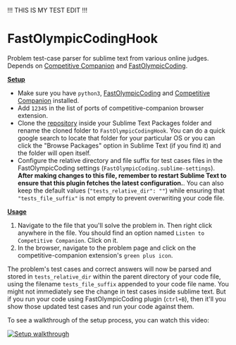 !!! THIS IS MY TEST EDIT !!!

# FastOlympicCodingHook

Problem test-case parser for sublime text from various online judges. Depends on [Competitive Companion](https://github.com/jmerle/competitive-companion) and [FastOlympicCoding](https://github.com/Jatana/FastOlympicCoding).

<u><b>Setup</b></u>

- Make sure you have `python3`, [FastOlympicCoding](https://github.com/Jatana/FastOlympicCoding) and [Competitive Companion](https://github.com/jmerle/competitive-companion) installed.
- Add `12345` in the list of ports of competitive-companion browser extension.
- Clone the [repository](https://github.com/DrSchwad/FastOlympicCodingHook) inside your Sublime Text Packages folder and rename the cloned folder to `FastOlympicCodingHook`. You can do a quick google search to locate that folder for your particular OS or you can click the "Browse Packages" option in Sublime Text (if you find it) and the folder will open itself.
- Configure the relative directory and file suffix for test cases files in the FastOlympicCoding settings (`FastOlympicCoding.sublime-settings`). <b>After making changes to this file, remember to restart Sublime Text to ensure that this plugin fetches the latest configuration.</b>. You can also keep the default values (`"tests_relative_dir": ""`) while ensuring that `"tests_file_suffix"` is not empty to prevent overwriting your code file.

<u><b>Usage</b></u>

1. Navigate to the file that you'll solve the problem in. Then right click anywhere in the file. You should find an option named `Listen to Competitive Companion`. Click on it.
2. In the browser, navigate to the problem page and click on the competitive-companion extension's `green plus icon`.

The problem's test cases and correct answers will now be parsed and stored in `tests_relative_dir` within the parent directory of your code file, using the filename `tests_file_suffix` appended to your code file name. You might not immediately see the change in test cases inside sublime text. But if you run your code using FastOlympicCoding plugin (`ctrl+B`), then it'll you show those updated test cases and run your code against them.

To see a walkthrough of the setup process, you can watch this video:

[![Setup walkthrough](https://img.youtube.com/vi/68dm0bLwcsY/hqdefault.jpg)](https://youtu.be/68dm0bLwcsY)
